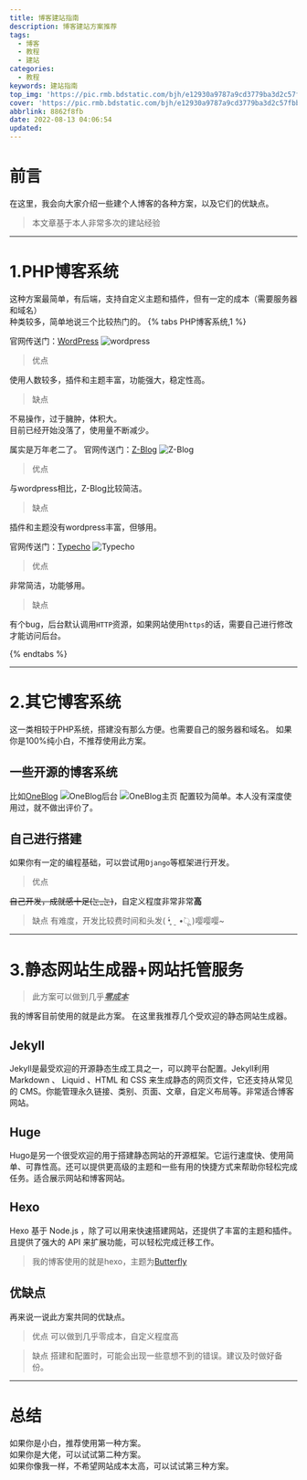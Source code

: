 ```yaml
---
title: 博客建站指南
description: 博客建站方案推荐
tags:
  - 博客
  - 教程
  - 建站
categories:
  - 教程
keywords: 建站指南
top_img: 'https://pic.rmb.bdstatic.com/bjh/e12930a9787a9cd3779ba3d2c57fbb0a.jpeg'
cover: 'https://pic.rmb.bdstatic.com/bjh/e12930a9787a9cd3779ba3d2c57fbb0a.jpeg'
abbrlink: 8862f8fb
date: 2022-08-13 04:06:54
updated:
---
```

# 前言
在这里，我会向大家介绍一些建个人博客的各种方案，以及它们的优缺点。
> 本文章基于本人非常多次的建站经验

---
# 1.PHP博客系统
这种方案最简单，有后端，支持自定义主题和插件，但有一定的成本（需要服务器和域名）</br>
种类较多，简单地说三个比较热门的。
{% tabs PHP博客系统,1 %}

<!-- tab WordPress -->
官网传送门：[WordPress](https://cn.wordpress.org/)
![wordpress](https://img.yxlr.tk/file/myblogyxlr/img/%E6%96%87%E7%AB%A0/screenshot_20190904_000917-1024x486.png)
> 优点

使用人数较多，插件和主题丰富，功能强大，稳定性高。
> 缺点

不易操作，过于臃肿，体积大。</br>
目前已经开始没落了，使用量不断减少。
<!-- endtab -->

<!-- tab  Z-Blog -->
属实是万年老二了。
官网传送门：[Z-Blog](https://www.zblogcn.com/)
![Z-Blog](https://img.yxlr.tk/file/myblogyxlr/img/%E6%96%87%E7%AB%A0/1255423131-0.jpg)
> 优点

与wordpress相比，Z-Blog比较简洁。
> 缺点

插件和主题没有wordpress丰富，但够用。
<!-- endtab -->

<!-- tab  Typecho -->
官网传送门：[Typecho](https://typecho.org/)
![Typecho](https://img.yxlr.tk/file/myblogyxlr/img/%E6%96%87%E7%AB%A0/st1.png)
> 优点

非常简洁，功能够用。
> 缺点

有个bug，后台默认调用`HTTP`资源，如果网站使用`https`的话，需要自己进行修改才能访问后台。
<!-- endtab -->

{% endtabs %}

---
# 2.其它博客系统
这一类相较于PHP系统，搭建没有那么方便。也需要自己的服务器和域名。
如果你是100%纯小白，不推荐使用此方案。

## 一些开源的博客系统
比如[OneBlog](https://docs.zhyd.me/)
![OneBlog后台](https://img.yxlr.tk/file/myblogyxlr/img/%E6%96%87%E7%AB%A0/d1ce53ff.png)
![OneBlog主页](https://img.yxlr.tk/file/myblogyxlr/img/%E6%96%87%E7%AB%A0/dce49a8b.png)
配置较为简单。本人没有深度使用过，就不做出评价了。

## 自己进行搭建
如果你有一定的编程基础，可以尝试用`Django`等框架进行开发。
> 优点

~~自己开发，成就感十足(눈_눈)~~，自定义程度非常非常**高**
> 缺点
有难度，开发比较费时间和头发( •̥́ ˍ •̀ू )嘤嘤嘤~

---
# 3.静态网站生成器+网站托管服务
> 此方案可以做到几乎<u>***零成本***</u>

我的博客目前使用的就是此方案。
在这里我推荐几个受欢迎的静态网站生成器。
## Jekyll
Jekyll是最受欢迎的开源静态生成工具之一，可以跨平台配置。Jekyll利用 Markdown 、 Liquid 、HTML 和 CSS 来生成静态的网页文件，它还支持从常见的 CMS。你能管理永久链接、类别、页面、文章，自定义布局等。非常适合博客网站。
## Huge
Hugo是另一个很受欢迎的用于搭建静态网站的开源框架。它运行速度快、使用简单、可靠性高。还可以提供更高级的主题和一些有用的快捷方式来帮助你轻松完成任务。适合展示网站和博客网站。
## Hexo
Hexo 基于 Node.js ，除了可以用来快速搭建网站，还提供了丰富的主题和插件。且提供了强大的 API 来扩展功能，可以轻松完成迁移工作。</br>
> 我的博客使用的就是hexo，主题为[Butterfly](https://github.com/jerryc127/hexo-theme-butterfly)
## 优缺点
再来说一说此方案共同的优缺点。

> 优点
可以做到几乎零成本，自定义程度高

> 缺点
搭建和配置时，可能会出现一些意想不到的错误。建议及时做好备份。

---
# 总结
如果你是小白，推荐使用第一种方案。</br>
如果你是大佬，可以试试第二种方案。</br>
如果你像我一样，不希望网站成本太高，可以试试第三种方案。